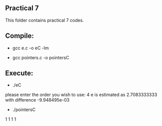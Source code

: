## Practical 7

This folder contains practical 7 codes.

## Compile:

* gcc e.c -o eC -lm

* gcc pointers.c -o pointersC

## Execute:

* ./eC

please enter the order you wish to use:
4
e is estimated as 2.7083333333 with difference -9.948495e-03

* ./pointersC

1
1
1
1
